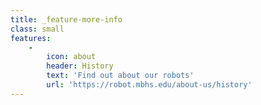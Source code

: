 ```yaml
---
title: _feature-more-info
class: small
features:
    -
        icon: about
        header: History
        text: 'Find out about our robots'
        url: 'https://robot.mbhs.edu/about-us/history'
---
```


